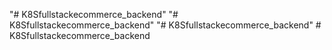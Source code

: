 "# K8Sfullstackecommerce_backend" 
"# K8Sfullstackecommerce_backend" 
"# K8Sfullstackecommerce_backend" 
#   K 8 S f u l l s t a c k e c o m m e r c e _ b a c k e n d  
 